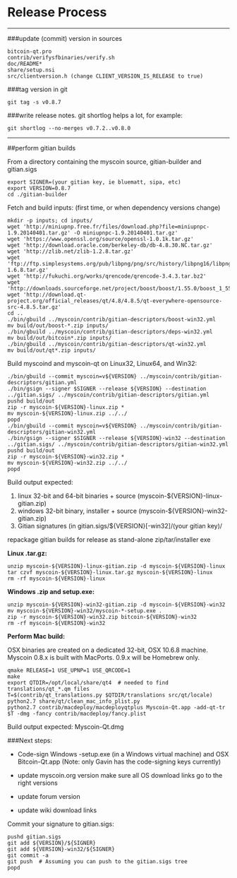 Release Process
====================

* * *

###update (commit) version in sources


	bitcoin-qt.pro
	contrib/verifysfbinaries/verify.sh
	doc/README*
	share/setup.nsi
	src/clientversion.h (change CLIENT_VERSION_IS_RELEASE to true)

###tag version in git

	git tag -s v0.8.7

###write release notes. git shortlog helps a lot, for example:

	git shortlog --no-merges v0.7.2..v0.8.0

* * *

##perform gitian builds

 From a directory containing the myscoin source, gitian-builder and gitian.sigs
  
	export SIGNER=(your gitian key, ie bluematt, sipa, etc)
	export VERSION=0.8.7
	cd ./gitian-builder

 Fetch and build inputs: (first time, or when dependency versions change)

	mkdir -p inputs; cd inputs/
	wget 'http://miniupnp.free.fr/files/download.php?file=miniupnpc-1.9.20140401.tar.gz' -O miniupnpc-1.9.20140401.tar.gz'
	wget 'https://www.openssl.org/source/openssl-1.0.1k.tar.gz'
	wget 'http://download.oracle.com/berkeley-db/db-4.8.30.NC.tar.gz'
	wget 'http://zlib.net/zlib-1.2.8.tar.gz'
	wget 'ftp://ftp.simplesystems.org/pub/libpng/png/src/history/libpng16/libpng-1.6.8.tar.gz'
	wget 'http://fukuchi.org/works/qrencode/qrencode-3.4.3.tar.bz2'
	wget 'http://downloads.sourceforge.net/project/boost/boost/1.55.0/boost_1_55_0.tar.bz2'
	wget 'http://download.qt-project.org/official_releases/qt/4.8/4.8.5/qt-everywhere-opensource-src-4.8.5.tar.gz'
	cd ..
	./bin/gbuild ../myscoin/contrib/gitian-descriptors/boost-win32.yml
	mv build/out/boost-*.zip inputs/
	./bin/gbuild ../myscoin/contrib/gitian-descriptors/deps-win32.yml
	mv build/out/bitcoin*.zip inputs/
	./bin/gbuild ../myscoin/contrib/gitian-descriptors/qt-win32.yml
	mv build/out/qt*.zip inputs/

 Build myscoind and myscoin-qt on Linux32, Linux64, and Win32:
  
	./bin/gbuild --commit myscoin=v${VERSION} ../myscoin/contrib/gitian-descriptors/gitian.yml
	./bin/gsign --signer $SIGNER --release ${VERSION} --destination ../gitian.sigs/ ../myscoin/contrib/gitian-descriptors/gitian.yml
	pushd build/out
	zip -r myscoin-${VERSION}-linux.zip *
	mv myscoin-${VERSION}-linux.zip ../../
	popd
	./bin/gbuild --commit myscoin=v${VERSION} ../myscoin/contrib/gitian-descriptors/gitian-win32.yml
	./bin/gsign --signer $SIGNER --release ${VERSION}-win32 --destination ../gitian.sigs/ ../myscoin/contrib/gitian-descriptors/gitian-win32.yml
	pushd build/out
	zip -r myscoin-${VERSION}-win32.zip *
	mv myscoin-${VERSION}-win32.zip ../../
	popd

  Build output expected:

  1. linux 32-bit and 64-bit binaries + source (myscoin-${VERSION}-linux-gitian.zip)
  2. windows 32-bit binary, installer + source (myscoin-${VERSION}-win32-gitian.zip)
  3. Gitian signatures (in gitian.sigs/${VERSION}[-win32]/(your gitian key)/

repackage gitian builds for release as stand-alone zip/tar/installer exe

**Linux .tar.gz:**

	unzip myscoin-${VERSION}-linux-gitian.zip -d myscoin-${VERSION}-linux
	tar czvf myscoin-${VERSION}-linux.tar.gz myscoin-${VERSION}-linux
	rm -rf myscoin-${VERSION}-linux

**Windows .zip and setup.exe:**

	unzip myscoin-${VERSION}-win32-gitian.zip -d myscoin-${VERSION}-win32
	mv myscoin-${VERSION}-win32/myscoin-*-setup.exe .
	zip -r myscoin-${VERSION}-win32.zip bitcoin-${VERSION}-win32
	rm -rf myscoin-${VERSION}-win32

**Perform Mac build:**

  OSX binaries are created on a dedicated 32-bit, OSX 10.6.8 machine.
  Myscoin 0.8.x is built with MacPorts.  0.9.x will be Homebrew only.

	qmake RELEASE=1 USE_UPNP=1 USE_QRCODE=1
	make
	export QTDIR=/opt/local/share/qt4  # needed to find translations/qt_*.qm files
	T=$(contrib/qt_translations.py $QTDIR/translations src/qt/locale)
	python2.7 share/qt/clean_mac_info_plist.py
	python2.7 contrib/macdeploy/macdeployqtplus Myscoin-Qt.app -add-qt-tr $T -dmg -fancy contrib/macdeploy/fancy.plist

 Build output expected: Myscoin-Qt.dmg

###Next steps:

* Code-sign Windows -setup.exe (in a Windows virtual machine) and
  OSX Bitcoin-Qt.app (Note: only Gavin has the code-signing keys currently)

* update myscoin.org version
  make sure all OS download links go to the right versions

* update forum version

* update wiki download links

Commit your signature to gitian.sigs:

	pushd gitian.sigs
	git add ${VERSION}/${SIGNER}
	git add ${VERSION}-win32/${SIGNER}
	git commit -a
	git push  # Assuming you can push to the gitian.sigs tree
	popd

